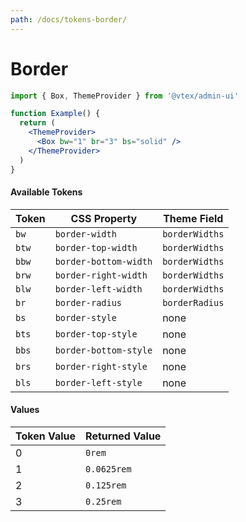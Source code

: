```yaml
---
path: /docs/tokens-border/
---
```


# Border

```jsx
import { Box, ThemeProvider } from '@vtex/admin-ui'

function Example() {
  return (
    <ThemeProvider>
      <Box bw="1" br="3" bs="solid" />
    </ThemeProvider>
  )
}
```

#### Available Tokens

| Token | CSS Property          | Theme Field    |
| ----- | --------------------- | -------------- |
| `bw`  | `border-width`        | `borderWidths` |
| `btw` | `border-top-width`    | `borderWidths` |
| `bbw` | `border-bottom-width` | `borderWidths` |
| `brw` | `border-right-width`  | `borderWidths` |
| `blw` | `border-left-width`   | `borderWidths` |
| `br`  | `border-radius`       | `borderRadius` |
| `bs`  | `border-style`        | none           |
| `bts` | `border-top-style`    | none           |
| `bbs` | `border-bottom-style` | none           |
| `brs` | `border-right-style`  | none           |
| `bls` | `border-left-style`   | none           |

#### Values

| Token Value | Returned Value |
| ----------- | -------------- |
| 0           | `0rem`         |
| 1           | `0.0625rem`    |
| 2           | `0.125rem`     |
| 3           | `0.25rem`      |
